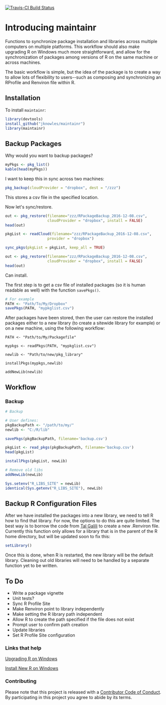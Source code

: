 
[![Travis-CI Build Status](https://travis-ci.org/jknowles/maintainr.svg?branch=master)](https://travis-ci.org/jknowles/maintainr)

Introducing maintainr
=====================

Functions to synchronize package installation and libraries across multiple computers on multiple platforms. This workflow should also make upgrading R on Windows much more straightforward, and allow for the synchronization of packages among versions of R on the same machine or across machines.

The basic workflow is simple, but the idea of the package is to create a way to allow lots of flexibility to users--such as composing and synchronizing an RProfile and Renviron file within R.

Installation
------------

To install `maintainr`:

``` r
library(devtools)
install_github("jknowles/maintainr")
library(maintainr)
```

Backup Packages
---------------

Why would you want to backup packages?

``` r
myPkgs <- pkg_list()
kable(head(myPkgs))
```

I want to keep this in sync across two machines:

``` r
pkg_backup(cloudProvider = "dropbox", dest = "/zzz")
```

This stores a csv file in the specified location.

Now let's sync/restore.

``` r
out <- pkg_restore(filename="zzz/RPackageBackup_2016-12-08.csv", 
                   cloudProvider = "dropbox", install = FALSE)
head(out)

pkgList <- readCloud(filename="zzz/RPackageBackup_2016-12-08.csv", 
                   provider = "dropbox")

sync_pkgs(pkgList = pkgList, keep_all = TRUE)

out <- pkg_restore(filename="zzz/RPackageBackup_2016-12-08.csv", 
                   cloudProvider = "dropbox", install = FALSE)
head(out)
```

Can install.

The first step is to get a csv file of installed packages (so it is human readable as well) with the function `savePkgs()`.

``` r
# For example
PATH <- "Path/To/My/Dropbox"
savePkgs(PATH, "mypkglist.csv")
```

After packages have been stored, then the user can restore the installed packages either to a new library (to create a sitewide library for example) or on a new machine, using the following workflow:

    PATH <- "Path/to/My/Packagefile"

    mypkgs <- readPkgs(PATH, "mypkglist.csv")

    newlib <- "Path/to/new/pkg_library"

    installPkgs(mypkgs,newlib)

    addNewLib(newlib)

Workflow
--------

### Backup

``` r
# Backup

# User defines:
pkgBackupPath <- "/path/to/my/"
newlib <- "C:/R/lib"

savePkgs(pkgBackupPath, filename='backup.csv')

pkgList <- read_pkgs(pkgBackupPath, filename='backup.csv')
head(pkgList)

installPkgs(pkgList, newLib)

# Remove old libs
addNewLib(newLib)

Sys.setenv("R_LIBS_SITE" = newLib)
identical(Sys.getenv("R_LIBS_SITE"), newLib)
```

Backup R Configuration Files
----------------------------

After we have installed the packages into a new library, we need to tell R how to find that library. For now, the options to do this are quite limited. The best way is to borrow the code from [Tal Galili](http://stackoverflow.com/questions/1401904/painless-way-to-install-a-new-version-of-r-on-windows) to create a new .Renviron file. Currently this function only allows for a library that is in the parent of the R home directory, but will be updated soon to fix this:

``` r
setLibrary()
```

Once this is done, when R is restarted, the new library will be the default library. Cleaning out old libraries will need to be handled by a separate function yet to be written.

To Do
-----

-   Write a package vignette
-   Unit tests?
-   Sync R Profile Site
-   Make Renviron point to library independently
-   Make setting the R library path independent
-   Allow R to create the path specified if the file does not exist
-   Prompt user to confirm path creation
-   Update libraries
-   Set R Profile Site configuration

### Links that help

[Upgrading R on Windows](http://www.r-statistics.com/wp-content/uploads/2010/04/upgrading-R-on-windows.r.txt)

[Install New R on Windows](http://stackoverflow.com/questions/1401904/painless-way-to-install-a-new-version-of-r-on-windows)

### Contributing

Please note that this project is released with a [Contributor Code of Conduct](CONDUCT.md). By participating in this project you agree to abide by its terms.
